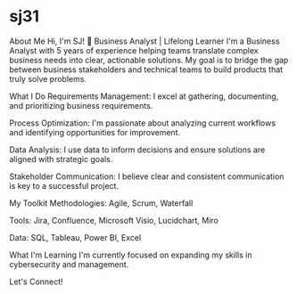 # sj31
About Me
Hi, I'm SJ! 👋
Business Analyst | Lifelong Learner
I'm a Business Analyst with 5 years of experience helping teams translate complex business needs into clear, actionable solutions. My goal is to bridge the gap between business stakeholders and technical teams to build products that truly solve problems.

What I Do
Requirements Management: I excel at gathering, documenting, and prioritizing business requirements.

Process Optimization: I'm passionate about analyzing current workflows and identifying opportunities for improvement.

Data Analysis: I use data to inform decisions and ensure solutions are aligned with strategic goals.

Stakeholder Communication: I believe clear and consistent communication is key to a successful project.

My Toolkit
Methodologies: Agile, Scrum, Waterfall

Tools: Jira, Confluence, Microsoft Visio, Lucidchart, Miro

Data: SQL, Tableau, Power BI, Excel

What I'm Learning
I'm currently focused on expanding my skills in cybersecurity and management.

Let's Connect!



